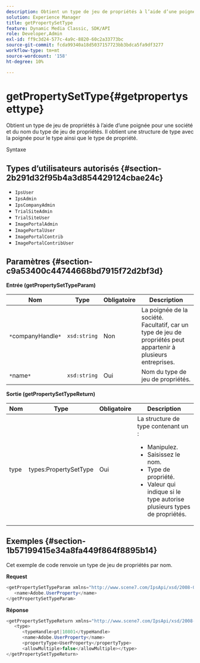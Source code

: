 ```yaml
---
description: Obtient un type de jeu de propriétés à l’aide d’une poignée pour une société et du nom du type de jeu de propriétés. Il obtient une structure de type avec la poignée pour le type ainsi que le type de propriété.
solution: Experience Manager
title: getPropertySetType
feature: Dynamic Media Classic, SDK/API
role: Developer,Admin
exl-id: ff9c3d24-577c-4a9c-8820-60c2a33773bc
source-git-commit: fcda99340a18d5037157723bb3bdca5fa9df3277
workflow-type: tm+mt
source-wordcount: '158'
ht-degree: 10%

---
```


# getPropertySetType{#getpropertysettype}

Obtient un type de jeu de propriétés à l’aide d’une poignée pour une société et du nom du type de jeu de propriétés. Il obtient une structure de type avec la poignée pour le type ainsi que le type de propriété.

Syntaxe

## Types d’utilisateurs autorisés {#section-2b291d32f95b4a3d854429124cbae24c}

* `IpsUser`
* `IpsAdmin`
* `IpsCompanyAdmin`
* `TrialSiteAdmin`
* `TrialSiteUser`
* `ImagePortalAdmin`
* `ImagePortalUser`
* `ImagePortalContrib`
* `ImagePortalContribUser`

## Paramètres {#section-c9a53400c44744668bd7915f72d2bf3d}

**Entrée (getPropertySetTypeParam)**

| Nom | Type | Obligatoire | Description |
|---|---|---|---|
| `*`companyHandle`*` | `xsd:string` | Non | La poignée de la société. Facultatif, car un type de jeu de propriétés peut appartenir à plusieurs entreprises. |
| `*`name`*` | `xsd:string` | Oui | Nom du type de jeu de propriétés. |

**Sortie (getPropertySetTypeReturn)**

<table id="table_F2724F6B706C4F658AED99290E29F3E6"> 
 <thead> 
  <tr> 
   <th colname="col1" class="entry"> Nom </th> 
   <th colname="col2" class="entry"> Type </th> 
   <th colname="col3" class="entry"> Obligatoire </th> 
   <th colname="col4" class="entry"> Description </th> 
  </tr> 
 </thead>
 <tbody> 
  <tr> 
   <td colname="col1"> <span class="codeph"> <span class="varname"> type</span> </span> </td> 
   <td colname="col2"> <span class="codeph"> types:PropertySetType</span> </td> 
   <td colname="col3"> Oui </td> 
   <td colname="col4">La structure de type contenant un : 
    <ul id="ul_FC028882124D4CD6870A076CBFB80333"> 
     <li id="li_9F36539C51ED48EDBECCD6A07A4FDD4A">Manipulez. </li> 
     <li id="li_6004406A0D1341648A714FF3C61E4004">Saisissez le nom. </li> 
     <li id="li_29F6CA9D8B134ED3B10B6BDBB41BF607">Type de propriété. </li> 
     <li id="li_A2354354541A4F1AB7234F65F2B61A40">Valeur qui indique si le type autorise plusieurs types de propriétés. </li> 
    </ul> </td> 
  </tr> 
 </tbody> 
</table>

## Exemples {#section-1b57199415e34a8fa449f864f8895b14}

Cet exemple de code renvoie un type de jeu de propriétés par nom.

**Request**

```java
<getPropertySetTypeParam xmlns="http://www.scene7.com/IpsApi/xsd/2008-01-15">
   <name>Adobe.UserProperty</name>
</getPropertySetTypeParam>
```

**Réponse**

```java
<getPropertySetTypeReturn xmlns="http://www.scene7.com/IpsApi/xsd/2008-01-15">
   <type>
      <typeHandle>pt|10801</typeHandle>
      <name>Adobe.UserProperty</name>
      <propertyType>UserProperty</propertyType>
      <allowMultiple>false</allowMultiple></type>
</getPropertySetTypeReturn>
```
